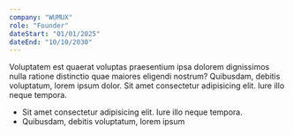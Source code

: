 ```yaml
---
company: "WUMUX"
role: "Founder"
dateStart: "01/01/2025"
dateEnd: "10/10/2030"
---
```


Voluptatem est quaerat voluptas praesentium ipsa dolorem dignissimos nulla ratione distinctio quae maiores eligendi nostrum? Quibusdam, debitis voluptatum, lorem ipsum dolor. Sit amet consectetur adipisicing elit. Iure illo neque tempora.

- Sit amet consectetur adipisicing elit. Iure illo neque tempora.
- Quibusdam, debitis voluptatum, lorem ipsum

